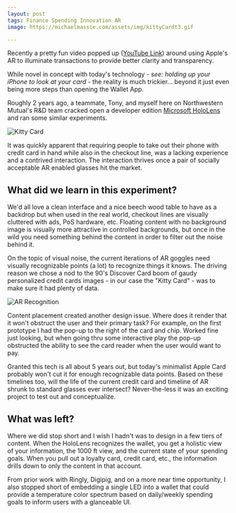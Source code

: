 ```yaml
---
layout: post
tags: Finance Spending Innovation AR
image: https://michaelmassie.com/assets/img/kittyCardt3.gif

---
```


Recently a pretty fun video popped up ([YouTube Link](https://www.macrumors.com/2020/04/14/apple-card-ar-concept/)) around using Apple's AR to illuminate transactions to provide better clarity and transparency. 

While novel in concept with today's technology - _see: holding up your iPhone to look at your card_ - the reality is much trickier... beyond it just even being more steps than opening the Wallet App.

Roughly 2 years ago, a teammate, Tony, and myself here on Northwestern Mutual's R&D team cracked open a developer edition [Microsoft HoloLens](https://www.microsoft.com/en-us/hololens) and ran some similar experiments.

![Kitty Card](https://michaelmassie.com/assets/img/kittyCardt3.gif)

It was quickly apparent that requiring people to take out their phone with credit card in hand while also in the checkout line, was a lacking experience and a contrived interaction. The interaction thrives once a pair of socially acceptable AR enabled glasses hit the market. 

## What did we learn in this experiment? 

We'd all love a clean interface and a nice beech wood table to have as a backdrop but when used in the real world, checkout lines are visually cluttered with ads, PoS hardware, etc. Floating content with no background image is visually more attractive in controlled backgrounds, but once in the wild you need something behind the content in order to filter out the noise behind it.

On the topic of visual noise, the current iterations of AR goggles need visually recognizable points (a lot) to recognize things it knows. The driving reason we chose a nod to the 90's Discover Card boom of gaudy personalized credit cards images - in our case the "Kitty Card" - was to make sure it had plenty of data. 

![AR Recognition](https://michaelmassie.com/assets/img/kittycardrecognition.png)

Content placement created another design issue. Where does it render that it won't obstruct the user and their primary task? For example, on the first prototype I had the pop-up to the right of the card and chip. Worked fine just looking, but when going thru some interactive play the pop-up obstructed the ability to see the card reader when the user would want to pay. 

Granted this tech is all about 5 years out, but today's minimalist Apple Card probably won't cut it for enough recognizable data points. Based on these timelines too, will the life of the current credit card and timeline of AR shrunk to standard glasses ever intersect? Never-the-less it was an exciting project to test out and conceptualize.

## What was left?

Where we did stop short and I wish I hadn't was to design in a few tiers of content. When the HoloLens recognizes the wallet, you get a holistic view of your information, the 1000 ft view, and the current state of your spending goals. When you pull out a loyalty card, credit card, etc., the information drills down to only the content in that account.

From prior work with Ringly, Digipig, and on a more near time opportunity, I also stopped short of embedding a single LED into a wallet that could provide a temperature color spectrum based on daily/weekly spending goals to inform users with a glanceable UI.

